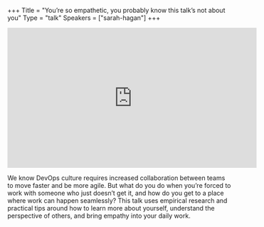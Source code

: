 +++
Title = "You’re so empathetic, you probably know this talk’s not about you"
Type = "talk"
Speakers = ["sarah-hagan"]
+++

<iframe width="560" height="315" src="https://www.youtube-nocookie.com/embed/f9_MK3kFkho" frameborder="0" allowfullscreen></iframe>

We know DevOps culture requires increased collaboration between teams to move faster and be more agile. But what do you do when you’re forced to work with someone who just doesn’t get it, and how do you get to a place where work can happen seamlessly? This talk uses empirical research and practical tips around how to learn more about yourself, understand the perspective of others, and bring empathy into your daily work.
